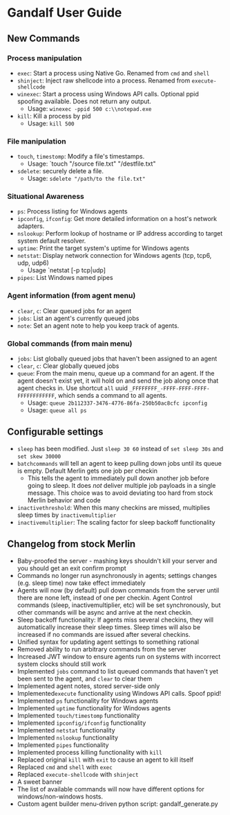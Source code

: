 # Gandalf User Guide

## New Commands
### Process manipulation
* `exec`: Start a process using Native Go. Renamed from `cmd` and `shell`
* `shinject`: Inject raw shellcode into a process. Renamed from `execute-shellcode`
* `winexec`: Start a process using Windows API calls. Optional ppid spoofing available. Does not return any output.
	* Usage: `winexec -ppid 500 c:\\notepad.exe`
* `kill`: Kill a process by pid
	* Usage: `kill 500`
### File manipulation
* `touch`, `timestomp`: Modify a file's timestamps.
	* Usage: `touch "/source file.txt" "/destfile.txt"
* `sdelete`: securely delete a file.
	* Usage: `sdelete "/path/to the file.txt"`
### Situational Awareness
* `ps`: Process listing for Windows agents
* `ipconfig`, `ifconfig`: Get more detailed information on a host's network adapters.
* `nslookup`: Perform lookup of hostname or IP address according to target system default resolver.
* `uptime`: Print the target system's uptime for Windows agents
* `netstat`: Display network connection for Windows agents (tcp, tcp6, udp, udp6)
    * Usage `netstat [-p tcp|udp]
* `pipes`: List Windows named pipes

### Agent information (from agent menu)
* `clear`, `c`: Clear queued jobs for an agent
* `jobs`: List an agent's currently queued jobs
* `note`: Set an agent note to help you keep track of agents.

### Global commands (from main menu)
* `jobs`: List globally queued jobs that haven't been assigned to an agent
* `clear`, `c`: Clear globally queued jobs 
* `queue`: From the main menu, queue up a command for an agent. If the agent doesn't exist yet, it will hold on and send the job along once that agent checks in. Use shortcut `all` uuid `_FFFFFFFF_-FFFF-FFFF-FFFF-FFFFFFFFFFFF`, which sends a command to all agents.
	* Usage: `queue 2b112337-3476-4776-86fa-250b50ac8cfc ipconfig`
	* Usage: `queue all ps`

## Configurable settings
* `sleep` has been modified. Just `sleep 30 60` instead of `set sleep 30s` and `set skew 30000`
* `batchcommands` will tell an agent to keep pulling down jobs until its queue is empty. Default Merlin gets one job per checkin
    * This tells the agent to immediately pull down another job before going to sleep. It does *not* deliver multiple job payloads in a single message. This choice was to avoid deviating too hard from stock Merlin behavior and code
* `inactivethreshold`: When this many checkins are missed, multiplies sleep times by `inactivemultiplier`
* `inactivemultiplier`: The scaling factor for sleep backoff functionality

## Changelog from stock Merlin
* Baby-proofed the server - mashing keys shouldn't kill your server and you should get an exit confirm prompt
* Commands no longer run asynchronously in agents; settings changes (e.g. sleep time) now take effect immediately
* Agents will now (by default) pull down commands from the server until there are none left, instead of one per checkin. Agent Control commands (sleep, inactivemultiplier, etc) will be set synchronously, but other commands will be async and arrive at the next checkin.
* Sleep backoff functionality: If agents miss several checkins, they will automatically increase their sleep times. Sleep times will also be increased if no commands are issued after several checkins.
* Unified syntax for updating agent settings to something rational
* Removed ability to run arbitrary commands from the server
* Increased JWT window to ensure agents run on systems with incorrect system clocks should still work
* Implemented `jobs` command to list queued commands that haven't yet been sent to the agent, and `clear` to clear them
* Implemented agent notes, stored server-side only
* Implemented`execute` functionality using Windows API calls. Spoof ppid!
* Implemented `ps` functionality for Windows agents
* Implemented `uptime` functionality for Windows agents
* Implemented `touch/timestomp` functionality
* Implemented `ipconfig/ifconfig` functionality
* Implemented `netstat` functionality
* Implemented `nslookup` functionality
* Implemented `pipes` functionality
* Implemented process killing functionality with `kill`
* Replaced original `kill` with `exit` to cause an agent to kill itself
* Replaced `cmd` and `shell` with `exec`
* Replaced `execute-shellcode` with `shinject`
* A sweet banner
* The list of available commands will now have different options for windows/non-windows hosts. 
* Custom agent builder menu-driven python script: gandalf_generate.py
